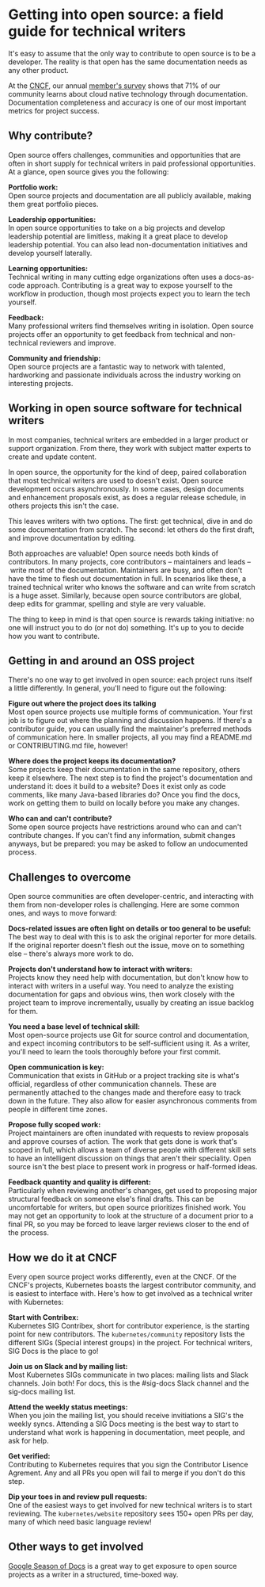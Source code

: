 # Getting into open source: a field guide for technical writers

It's easy to assume that the only way to contribute to open source is to be a developer. The reality is that open has the same documentation needs as any other product.

At the [CNCF](https://cncf.io), our annual [member's survey](https://www.cncf.io/wp-content/uploads/2020/03/CNCF_Survey_Report.pdf) shows that 71% of our community learns about cloud native technology through documentation. 
Documentation completeness and accuracy is one of our most important metrics for project success. 

## Why contribute?

Open source offers challenges, communities and opportunities that are often in short supply for technical writers in paid professional opportunities. 
At a glance, open source gives you the following:

**Portfolio work:**   
Open source projects and documentation are all publicly available, making them great portfolio pieces.

**Leadership opportunities:**  
In open source opportunities to take on a big projects and develop leadership potential are limitless, making it a great place to develop leadership potential.
You can also lead non-documentation initiatives and develop yourself laterally.

**Learning opportunities:**  
Technical writing in many cutting edge organizations often uses a docs-as-code approach. 
Contributing is a great way to expose yourself to the workflow in production, though most projects expect you to learn the tech yourself.

**Feedback:**  
Many professional writers find themselves writing in isolation.
Open source projects offer an opportunity to get feedback from technical and non-technical reviewers and improve.

**Community and friendship:**  
Open source projects are a fantastic way to network with talented, hardworking and passionate individuals across the industry working on interesting projects.

## Working in open source software for technical writers 

In most companies, technical writers are embedded in a larger product or support organization. 
From there, they work with subject matter experts to create and update content. 

In open source, the opportunity for the kind of deep, paired collaboration that most technical writers are used to doesn't exist.
Open source development occurs asynchronously. 
In some cases, design documents and enhancement proposals exist, as does a regular release schedule, in others projects this isn't the case. 

This leaves writers with two options. The first: get technical, dive in and do some documentation from scratch. The second: let others do the first draft, and improve documentation by editing.

Both approaches are valuable! 
Open source needs both kinds of contributors. 
In many projects, core contributors – maintainers and leads – write most of the documentation. 
Maintainers are busy, and often don't have the time to flesh out documentation in full.
In scenarios like these, a trained technical writer who knows the software and can write from scratch is a huge asset. 
Similarly, because open source contributors are global, deep edits for grammar, spelling and style are very valuable.

The thing to keep in mind is that open source is rewards taking initiative: no one will instruct you to do (or not do) something. 
It's up to you to decide how you want to contribute. 

## Getting in and around an OSS project

There's no one way to get involved in open source: each project runs itself a little differently. In general, you'll need to figure out the following:

**Figure out where the project does its talking**  
Most open source projects use multiple forms of communication. 
Your first job is to figure out where the planning and discussion happens. 
If there's a contributor guide, you can usually find the maintainer's preferred methods of communication here. 
In smaller projects, all you may find a README.md or CONTRIBUTING.md file, however!

**Where does the project keeps its documentation?**  
Some projects keep their documentation in the same repository, others keep it elsewhere. The next step is to find the project's documentation and understand it: does it build to a website? Does it exist only as code comments, like many Java-based libraries do? 
Once you find the docs, work on getting them to build on locally before you make any changes.

**Who can and can't contribute?**  
Some open source projects have restrictions around who can and can't contribute changes. 
If you can't find any information, submit changes anyways, but be prepared: you may be asked to follow an undocumented process.


## Challenges to overcome

Open source communities are often developer-centric, and interacting with them from non-developer roles is challenging. Here are some common ones, and ways to move forward:

**Docs-related issues are often light on details or too general to be useful:**  
The best way to deal with this is to ask the original reporter for more details. 
If the original reporter doesn't flesh out the issue, move on to something else – there's always more work to do.

**Projects don't understand how to interact with writers:**   
Projects know they need help with documentation, but don't know how to interact with writers in a useful way. 
You need to analyze the existing documentation for gaps and obvious wins, then work closely with the project team to improve incrementally, usually by creating an issue backlog for them. 

**You need a base level of technical skill:**  
Most open-source projects use Git for source control and documentation, and expect incoming contributors to be self-sufficient using it. 
As a writer, you'll need to learn the tools thoroughly before your first commit. 

**Open communication is key:**  
Communication that exists in GitHub or a project tracking site is what's official, regardless of other communication channels. 
These are permanently attached to the changes made and therefore easy to track down in the future. 
They also allow for easier asynchronous comments from people in different time zones. 

**Propose fully scoped work:**  
Project maintainers are often inundated with requests to review proposals and approve courses of action. 
The work that gets done is work that's scoped in full, which allows a team of diverse people with different skill sets to have an intelligent discussion on things that aren't their speciality. 
Open source isn't the best place to present work in progress or half-formed ideas.

**Feedback quantity and quality is different:**  
Particularly when reviewing another's changes, get used to proposing major structural feedback on someone else's final drafts.
This can be uncomfortable for writers, but open source prioritizes finished work. You may not get an opportunity to look at the structure of a document prior to a final PR, so you may be forced to leave larger reviews closer to the end of the process.

## How we do it at CNCF

Every open source project works differently, even at the CNCF. Of the CNCF's projects, Kubernetes boasts the largest contributor community, and is easiest to interface with. Here's how to get involved as a technical writer with Kubernetes:

**Start with Contribex:**  
Kubernetes SIG Contribex, short for contributor experience, is the starting point for new contributors. 
The `kubernetes/community` repository lists the different SIGs (Special interest groups) in the project. 
For technical writers, SIG Docs is the place to go!

**Join us on Slack and by mailing list:**  
Most Kubernetes SIGs communicate in two places: mailing lists and Slack channels. Join both! 
For docs, this is the #sig-docs Slack channel and the sig-docs mailing list.

**Attend the weekly status meetings:**  
When you join the mailing list, you should receive invitiations a SIG's the weekly syncs.
Attending a SIG Docs meeting is the best way to start to understand what work is happening in documentation, meet people, and ask for help. 

**Get verified:**  
Contributing to Kubernetes requires that you sign the Contributor Lisence Agrement. 
Any and all PRs you open will fail to merge if you don't do this step.

**Dip your toes in and review pull requests:**  
One of the easiest ways to get involved for new technical writers is to start reviewing. 
The `kubernetes/website` repository sees 150+ open PRs per day, many of which need basic language review!

## Other ways to get involved 

[Google Season of Docs](https://developers.google.com/season-of-docs) is a great way to get exposure to open source projects as a writer in a structured, time-boxed way. 

